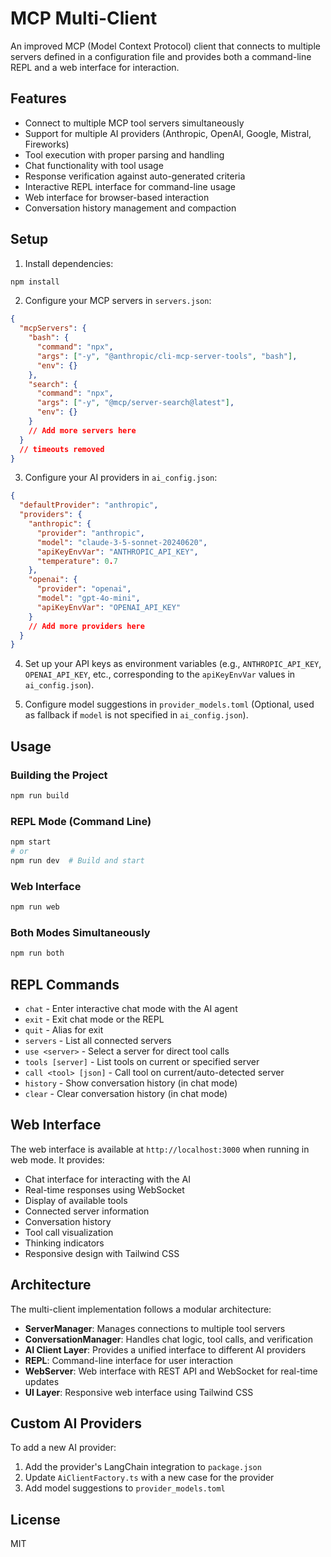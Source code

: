 # MCP Multi-Client

An improved MCP (Model Context Protocol) client that connects to multiple servers defined in a configuration file and provides both a command-line REPL and a web interface for interaction.

## Features

- Connect to multiple MCP tool servers simultaneously
- Support for multiple AI providers (Anthropic, OpenAI, Google, Mistral, Fireworks)
- Tool execution with proper parsing and handling
- Chat functionality with tool usage
- Response verification against auto-generated criteria
- Interactive REPL interface for command-line usage
- Web interface for browser-based interaction
- Conversation history management and compaction

## Setup

1. Install dependencies:

```bash
npm install
```

2. Configure your MCP servers in `servers.json`:

```json
{
  "mcpServers": {
    "bash": {
      "command": "npx",
      "args": ["-y", "@anthropic/cli-mcp-server-tools", "bash"],
      "env": {}
    },
    "search": {
      "command": "npx",
      "args": ["-y", "@mcp/server-search@latest"],
      "env": {}
    }
    // Add more servers here
  }
  // timeouts removed
}
```

3. Configure your AI providers in `ai_config.json`:

```json
{
  "defaultProvider": "anthropic",
  "providers": {
    "anthropic": {
      "provider": "anthropic",
      "model": "claude-3-5-sonnet-20240620",
      "apiKeyEnvVar": "ANTHROPIC_API_KEY",
      "temperature": 0.7
    },
    "openai": {
      "provider": "openai",
      "model": "gpt-4o-mini",
      "apiKeyEnvVar": "OPENAI_API_KEY"
    }
    // Add more providers here
  }
}
```

4. Set up your API keys as environment variables (e.g., `ANTHROPIC_API_KEY`, `OPENAI_API_KEY`, etc., corresponding to the `apiKeyEnvVar` values in `ai_config.json`).

5. Configure model suggestions in `provider_models.toml` (Optional, used as fallback if `model` is not specified in `ai_config.json`).

## Usage

### Building the Project

```bash
npm run build
```

### REPL Mode (Command Line)

```bash
npm start
# or
npm run dev  # Build and start
```

### Web Interface

```bash
npm run web
```

### Both Modes Simultaneously

```bash
npm run both
```

## REPL Commands

- `chat` - Enter interactive chat mode with the AI agent
- `exit` - Exit chat mode or the REPL
- `quit` - Alias for exit
- `servers` - List all connected servers
- `use <server>` - Select a server for direct tool calls
- `tools [server]` - List tools on current or specified server
- `call <tool> [json]` - Call tool on current/auto-detected server
- `history` - Show conversation history (in chat mode)
- `clear` - Clear conversation history (in chat mode)

## Web Interface

The web interface is available at `http://localhost:3000` when running in web mode. It provides:

- Chat interface for interacting with the AI
- Real-time responses using WebSocket
- Display of available tools
- Connected server information
- Conversation history
- Tool call visualization
- Thinking indicators
- Responsive design with Tailwind CSS

## Architecture

The multi-client implementation follows a modular architecture:

- **ServerManager**: Manages connections to multiple tool servers
- **ConversationManager**: Handles chat logic, tool calls, and verification
- **AI Client Layer**: Provides a unified interface to different AI providers
- **REPL**: Command-line interface for user interaction
- **WebServer**: Web interface with REST API and WebSocket for real-time updates
- **UI Layer**: Responsive web interface using Tailwind CSS

## Custom AI Providers

To add a new AI provider:

1. Add the provider's LangChain integration to `package.json`
2. Update `AiClientFactory.ts` with a new case for the provider
3. Add model suggestions to `provider_models.toml`

## License

MIT
